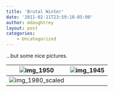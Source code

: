 ```yaml
---
title: 'Brutal Winter'
date: '2011-02-11T23:59:18-05:00'
author: mdaughtrey
layout: post
categories:
    - Uncategorized
---
```


…but some nice pictures.

| ![](/assets/uploads/2011/02/img_1950-e1297486453380-200x300.jpg "img_1950") | ![](/assets/uploads/2011/02/img_1945-e1297486383457-200x300.jpg "img_1945") |
|---|---|
| ![](/assets/uploads/2011/02/img_1980_scaled-300x200.jpg "img_1980_scaled") |
